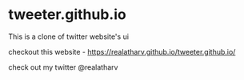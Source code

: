 # tweeter.github.io
This is a clone of twitter 
website's ui

checkout this website - https://realatharv.github.io/tweeter.github.io/ 

check out my twitter @realatharv 
